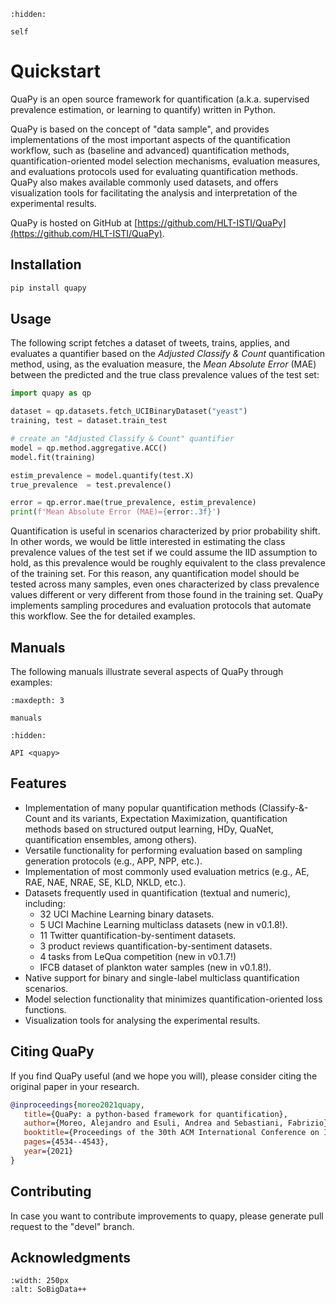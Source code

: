 ```{toctree}
:hidden:

self
```

# Quickstart

QuaPy is an open source framework for quantification (a.k.a. supervised prevalence estimation, or learning to quantify) written in Python.

QuaPy is based on the concept of "data sample", and provides implementations of the most important aspects of the quantification workflow, such as (baseline and advanced) quantification methods, quantification-oriented model selection mechanisms, evaluation measures, and evaluations protocols used for evaluating quantification methods. QuaPy also makes available commonly used datasets, and offers visualization tools for facilitating the analysis and interpretation of the experimental results.

QuaPy is hosted on GitHub at [https://github.com/HLT-ISTI/QuaPy](https://github.com/HLT-ISTI/QuaPy).

## Installation

```sh
pip install quapy
```

## Usage

The following script fetches a dataset of tweets, trains, applies, and evaluates a quantifier based on the *Adjusted Classify & Count* quantification method, using, as the evaluation measure, the *Mean Absolute Error* (MAE) between the predicted and the true class prevalence values of the test set:

```python
import quapy as qp

dataset = qp.datasets.fetch_UCIBinaryDataset("yeast")
training, test = dataset.train_test

# create an "Adjusted Classify & Count" quantifier
model = qp.method.aggregative.ACC()
model.fit(training)

estim_prevalence = model.quantify(test.X)
true_prevalence  = test.prevalence()

error = qp.error.mae(true_prevalence, estim_prevalence)
print(f'Mean Absolute Error (MAE)={error:.3f}')
```

Quantification is useful in scenarios characterized by prior probability shift. In other words, we would be little interested in estimating the class prevalence values of the test set if we could assume the IID assumption to hold, as this prevalence would be roughly equivalent to the class prevalence of the training set. For this reason, any quantification model should be tested across many samples, even ones characterized by class prevalence values different or very different from those found in the training set. QuaPy implements sampling procedures and evaluation protocols that automate this workflow. See the [](./manuals) for detailed examples.

## Manuals

The following manuals illustrate several aspects of QuaPy through examples:

```{toctree}
:maxdepth: 3

manuals
```

```{toctree}
:hidden:

API <quapy>
```

## Features

- Implementation of many popular quantification methods (Classify-&-Count and its variants, Expectation Maximization, quantification methods based on structured output learning, HDy, QuaNet, quantification ensembles, among others).
- Versatile functionality for performing evaluation based on sampling generation protocols (e.g., APP, NPP, etc.).
- Implementation of most commonly used evaluation metrics (e.g., AE, RAE, NAE, NRAE, SE, KLD, NKLD, etc.).
- Datasets frequently used in quantification (textual and numeric), including:
    - 32 UCI Machine Learning binary datasets.
    - 5 UCI Machine Learning multiclass datasets (new in v0.1.8!).
    - 11 Twitter quantification-by-sentiment datasets.
    - 3 product reviews quantification-by-sentiment datasets.
    - 4 tasks from LeQua competition (new in v0.1.7!)
    - IFCB dataset of plankton water samples (new in v0.1.8!).
- Native support for binary and single-label multiclass quantification scenarios.
- Model selection functionality that minimizes quantification-oriented loss functions.
- Visualization tools for analysing the experimental results.

## Citing QuaPy

If you find QuaPy useful (and we hope you will), please consider citing the original paper in your research.

```bibtex
@inproceedings{moreo2021quapy,
   title={QuaPy: a python-based framework for quantification},
   author={Moreo, Alejandro and Esuli, Andrea and Sebastiani, Fabrizio},
   booktitle={Proceedings of the 30th ACM International Conference on Information \& Knowledge Management},
   pages={4534--4543},
   year={2021}
}
```

## Contributing

In case you want to contribute improvements to quapy, please generate pull request to the "devel" branch.

## Acknowledgments

```{image} SoBigData.png
:width: 250px
:alt: SoBigData++
```
